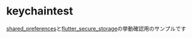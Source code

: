 # keychaintest

[shared_preferences](https://pub.dev/packages/shared_preferences)と[flutter_secure_storage](https://pub.dev/packages/flutter_secure_storage)の挙動確認用のサンプルです
